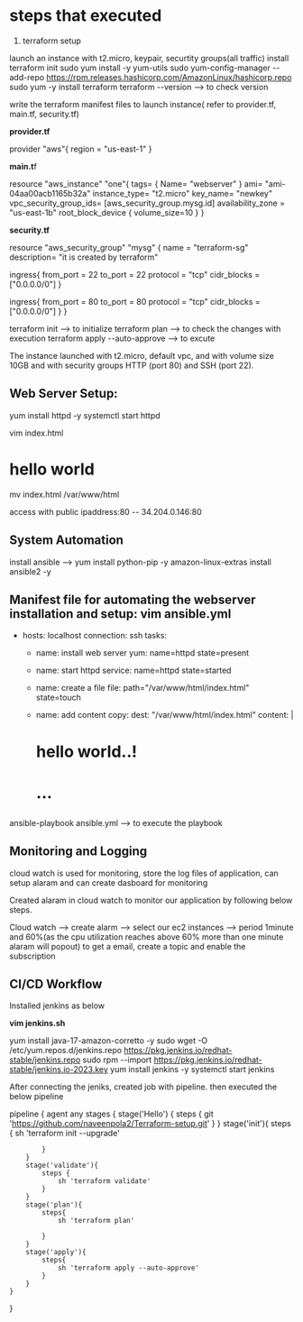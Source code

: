 # steps that executed

1. terraform setup

launch an instance with t2.micro, keypair, securtity groups(all traffic) 
install terraform init
    sudo yum install -y yum-utils
    sudo yum-config-manager --add-repo https://rpm.releases.hashicorp.com/AmazonLinux/hashicorp.repo
    sudo yum -y install terraform
    terraform --version --> to check version 

write the terraform manifest files to launch instance( refer to provider.tf, main.tf, security.tf)

**provider.tf**

provider "aws"{
region = "us-east-1"
}

**main.t**f

resource "aws_instance" "one"{
tags= {
Name= "webserver"
}
ami= "ami-04aa00acb1165b32a"
instance_type= "t2.micro"
key_name= "newkey"
vpc_security_group_ids= [aws_security_group.mysg.id]
availability_zone = "us-east-1b"
root_block_device {
volume_size=10
}
}

**security.tf**

resource "aws_security_group" "mysg" {
name = "terraform-sg"
description= "it is created by terraform"

ingress{
from_port = 22
to_port = 22
protocol = "tcp"
cidr_blocks = ["0.0.0.0/0"]
}

ingress{
from_port = 80
to_port = 80
protocol = "tcp"
cidr_blocks = ["0.0.0.0/0"]
}
}

terraform init --> to initialize
terraform plan --> to check the changes with execution
terraform apply --auto-approve --> to excute 

The instance launched with t2.micro, default vpc, and with volume size 10GB and with security groups HTTP (port 80) and SSH (port 22).

## Web Server Setup:

yum install httpd -y 
systemctl start httpd 

vim index.html
<h1> hello world </h1>

mv index.html /var/www/html

access with public ipaddress:80 -- 34.204.0.146:80

## 	System Automation

install ansible --> yum install python-pip -y 
                    amazon-linux-extras install ansible2 -y

Manifest file for automating the webserver installation and setup:
vim ansible.yml
---

- hosts: localhost
  connection: ssh
  tasks:
    - name: install web server
      yum: name=httpd state=present

    - name: start httpd
      service: name=httpd state=started

    - name: create a file
      file: path="/var/www/html/index.html" state=touch

    - name: add content
      copy:
        dest: "/var/www/html/index.html"
        content: |
          <h1> hello world..! <h1>
...

ansible-playbook ansible.yml --> to execute the playbook 

## Monitoring and Logging 

cloud watch is used for monitoring, store the log files of application, can setup alaram and can create dasboard for monitoring 

Created alaram in cloud watch to monitor our application by following below steps.

Cloud watch --> create alarm --> select our ec2 instances --> period 1minute and 60%(as the cpu utilization reaches above 60% more than one minute alaram will popout)
to get a email, create a topic and enable the subscription 

## CI/CD Workflow 

Installed jenkins as below 

**vim jenkins.sh**

yum install java-17-amazon-corretto -y
sudo wget -O /etc/yum.repos.d/jenkins.repo https://pkg.jenkins.io/redhat-stable/jenkins.repo
sudo rpm --import https://pkg.jenkins.io/redhat-stable/jenkins.io-2023.key
yum install jenkins -y
systemctl start jenkins

After connecting the jeniks, created job with pipeline. then executed the below pipeline                   


pipeline {
    agent any
    stages {
        stage('Hello') {
            steps {
                git 'https://github.com/naveenpola2/Terraform-setup.git'
            }
        }
        stage('init'){
            steps {
                sh 'terraform init --upgrade'   
                
            }
        }
        stage('validate'){
            steps {
                sh 'terraform validate'
            }
        }
        stage('plan'){
            steps{
                sh 'terraform plan'
                
            }
        }
        stage('apply'){
            steps{
                sh 'terraform apply --auto-approve'
            }
        }        
    }
}




          

